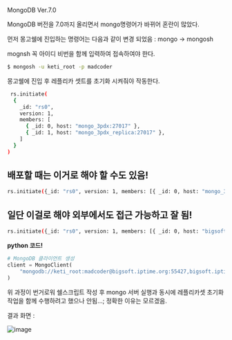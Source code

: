 MongoDB Ver.7.0

MongoDB 버전을 7.0까지 올리면서 mongo명령어가 바뀌어 혼란이 많았다.

먼저 몽고쉘에 진입하는 명령어는 다음과 같이 변경 되었음 :  mongo → mongosh

mognsh 꼭 아이디 비번을 함께 입력하여 접속하여야 한다.

```bash
$ mongosh -u keti_root -p madcoder
```

몽고쉘에 진입 후 레플리카 셋트를 초기화 시켜줘야 작동한다.

```bash
 rs.initiate(
  {
    _id: "rs0",
    version: 1,
    members: [
      { _id: 0, host: "mongo_3pdx:27017" },
      { _id: 1, host: "mongo_3pdx_replica:27017" },
    ]
  }
)
```

## 배포할 때는 이거로 해야 할 수도 있음!

```bash
rs.initiate({_id: "rs0", version: 1, members: [{ _id: 0, host: "mongo_3pdx:27017" },{ _id: 1, host: "mongo_3pdx_replica:27017" }]})
```

## **일단 이걸로 해야 외부에서도 접근 가능하고 잘 됨!**

```bash
rs.initiate({_id: "rs0", version: 1, members: [{ _id: 0, host: "bigsoft.iptime.org:55427" },{ _id: 1, host: "bigsoft.iptime.org:55428" }]})
```

**python 코드!**

```python
# MongoDB 클라이언트 생성
client = MongoClient(
    "mongodb://keti_root:madcoder@bigsoft.iptime.org:55427,bigsoft.iptime.org:55428/?replicaSet=rs0&authSource=admin"
)

```

위 과정이 번거로워 쉘스크립트 작성 후 mongo 서버 실행과 동시에 레플리카셋 초기화 작업을 함께 수행하려고 했으나 안됨…; 정확한 이유는 모르겠음.

결과 화면 :

![image](https://github.com/TAEHOONLIMKOREA/Docker_Template/assets/87262811/c9c0f36c-941c-43ca-9c97-5812b7112462)

